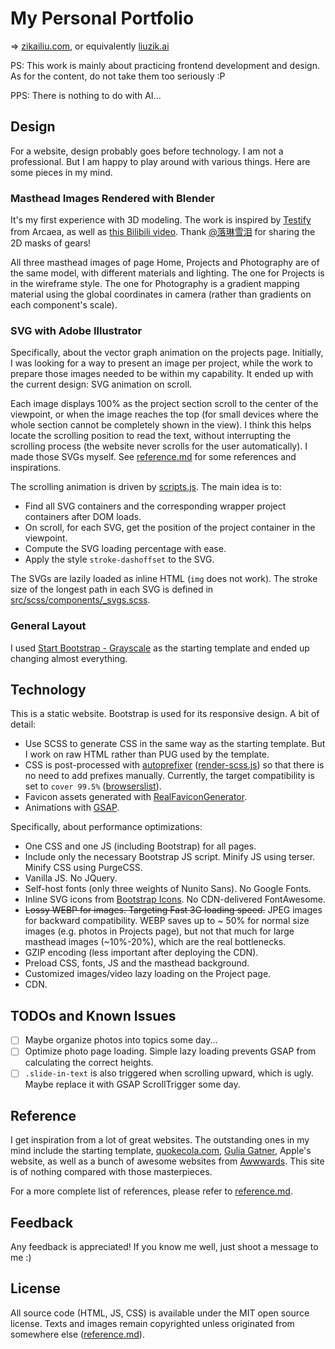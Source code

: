 My Personal Portfolio
=====================

=> [zikailiu.com](https://zikailiu.com), or equivalently [liuzik.ai](https://liuzik.ai)

PS: This work is mainly about practicing frontend development and design. As for the content, do not take them too
seriously :P

PPS: There is nothing to do with AI...

## Design

For a website, design probably goes before technology.
I am not a professional. But I am happy to play around with various things.
Here are some pieces in my mind.

### Masthead Images Rendered with Blender

It's my first experience with 3D modeling.
The work is inspired by [Testify](https://www.youtube.com/watch?v=xkUN_9HFNPg) from Arcaea, as well
as [this Bilibili video](https://www.bilibili.com/video/BV1TS4y1W7sX).
Thank [@落琳雪泪](https://space.bilibili.com/36263054) for sharing the 2D masks of gears!

All three masthead images of page Home, Projects and Photography are of the same model, with different materials
and lighting.
The one for Projects is in the wireframe style.
The one for Photography is a gradient mapping material using the global coordinates in camera (rather than gradients
on each component's scale).

### SVG with Adobe Illustrator

Specifically, about the vector graph animation on the projects page.
Initially, I was looking for a way to present an image per project, while the work to prepare those images needed to be
within my capability.
It ended up with the current design: SVG animation on scroll.

Each image displays 100% as the project section scroll to the center of the viewpoint, or when the image reaches the top
(for small devices where the whole section cannot be completely shown in the view).
I think this helps locate the scrolling position to read the text, without interrupting the scrolling process
(the website never scrolls for the user automatically).
I made those SVGs myself. See [reference.md](reference.md) for some references and inspirations.

The scrolling animation is driven by [scripts.js](src/js/scripts.js). The main idea is to:

* Find all SVG containers and the corresponding wrapper project containers after DOM loads.
* On scroll, for each SVG, get the position of the project container in the viewpoint.
* Compute the SVG loading percentage with ease.
* Apply the style `stroke-dashoffset` to the SVG.

The SVGs are lazily loaded as inline HTML (`img` does not work).
The stroke size of the longest path in each SVG is defined
in [src/scss/components/_svgs.scss](src/scss/components/_svgs.scss).

### General Layout

I used [Start Bootstrap - Grayscale](https://github.com/StartBootstrap/startbootstrap-grayscale) as the starting
template and ended up changing almost everything.

## Technology

This is a static website. Bootstrap is used for its responsive design. A bit of detail:

* Use SCSS to generate CSS in the same way as the starting template. But I work on raw HTML rather than PUG used by
  the template.
* CSS is post-processed
  with [autoprefixer](https://github.com/postcss/autoprefixer) ([render-scss.js](scripts/render-scss.js))
  so that there is no need to add prefixes manually. Currently, the target compatibility is set
  to `cover 99.5%` ([browserslist](https://github.com/browserslist/browserslist)).
* Favicon assets generated with [RealFaviconGenerator](https://realfavicongenerator.net/#).
* Animations with [GSAP](https://greensock.com/gsap/).

Specifically, about performance optimizations:

* One CSS and one JS (including Bootstrap) for all pages.
* Include only the necessary Bootstrap JS script. Minify JS using terser. Minify CSS using PurgeCSS.
* Vanilla JS. No JQuery.
* Self-host fonts (only three weights of Nunito Sans). No Google Fonts.
* Inline SVG icons from [Bootstrap Icons](https://icons.getbootstrap.com). No CDN-delivered FontAwesome.
* ~~Lossy WEBP for images. Targeting Fast 3G loading speed.~~ JPEG images for backward compatibility. WEBP saves up to ~
  50% for normal size images (e.g. photos in Projects page), but not that much for large masthead images (~10%-20%),
  which are the real bottlenecks.
* GZIP encoding (less important after deploying the CDN).
* Preload CSS, fonts, JS and the masthead background.
* Customized images/video lazy loading on the Project page.
* CDN.

## TODOs and Known Issues

- [ ] Maybe organize photos into topics some day...
- [ ] Optimize photo page loading. Simple lazy loading prevents GSAP from calculating the correct heights.
- [ ] `.slide-in-text` is also triggered when scrolling upward, which is ugly. Maybe replace it with GSAP ScrollTrigger
  some day.

## Reference

I get inspiration from a lot of great websites. The outstanding ones in my mind include the starting template,
[quokecola.com](https://github.com/QuokeCola/QuokeCola.github.io), [Gulia Gatner](https://www.giuligartner.com/), Apple's
website, as well as a bunch of
awesome websites from [Awwwards](https://www.awwwards.com). This site is of nothing compared with those masterpieces.

For a more complete list of references, please refer to [reference.md](reference.md).

## Feedback

Any feedback is appreciated! If you know me well, just shoot a message to me :)

## License

All source code (HTML, JS, CSS) is available under the MIT open source license. Texts and images remain copyrighted
unless originated from somewhere else ([reference.md](reference.md)).

